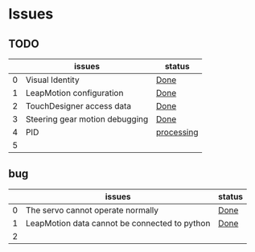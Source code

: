 # Issues
## TODO
|   | issues                         | status                             |
|---|--------------------------------|------------------------------------|
| 0 | Visual Identity                | [Done](Visual-Identification.md)   |
| 1 | LeapMotion configuration       | [Done](LeapMotion-Configration.md) |
| 2 | TouchDesigner access data      | [Done](TrajectoryGeneration.md)    |
| 3 | Steering gear motion debugging | [Done](TripleServoController.md)   |
| 4 | PID                            | [processing](PID.md)               |
| 5 |                                |                                    |

## bug

|   | issues                                         | status                              |
|---|------------------------------------------------|-------------------------------------|
| 0 | The servo cannot operate normally              | [Done](ErrorReport.md)              |
| 1 | LeapMotion data cannot be connected to python  | [Done](LeapMotion-Configration.md)  |
| 2 |                                                |                                     |

